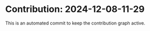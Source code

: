 # Contribution: 2024-12-08-11-29
This is an automated commit to keep the contribution graph active.
